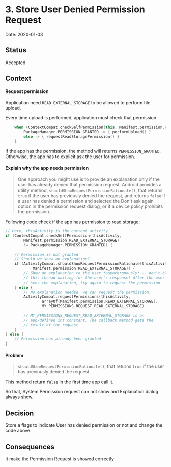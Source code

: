 # 3. Store User Denied Permission Request

Date: 2020-01-03

## Status

Accepted

## Context

#### Request permission
Application need `READ_EXTERNAL_STORAGE` to be allowed to perform file upload.

Every time upload is performed, application must check that permission

```kotlin
    when (ContextCompat.checkSelfPermission(this, Manifest.permission.READ_EXTERNAL_STORAGE)) {
        PackageManager.PERMISSION_GRANTED -> { performUpload() }
        else -> { requestReadStoragePermission() }
    }
```
If the app has the permission, the method will returns `PERMISSION_GRANTED`.
Otherwise, the app has to explicit ask the user for permission.

#### Explain why the app needs permission

> One approach you might use is to provide an explanation only if the user 
has already denied that permission request. Android provides a utility method, 
`shouldShowRequestPermissionRationale()`, that returns `true` if the user has previously denied the request, 
and returns `false` if a user has denied a permission and selected the Don't ask again option 
in the permission request dialog, or if a device policy prohibits the permission.
 
Following code check if the app has permission to read storage:
```kotlin
// Here, thisActivity is the current activity
if (ContextCompat.checkSelfPermission(thisActivity,
        Manifest.permission.READ_EXTERNAL_STORAGE)
        != PackageManager.PERMISSION_GRANTED) {

    // Permission is not granted
    // Should we show an explanation?
    if (ActivityCompat.shouldShowRequestPermissionRationale(thisActivity,
            Manifest.permission.READ_EXTERNAL_STORAGE)) {
        // Show an explanation to the user *asynchronously* -- don't block
        // this thread waiting for the user's response! After the user
        // sees the explanation, try again to request the permission.
    } else {
        // No explanation needed, we can request the permission.
        ActivityCompat.requestPermissions(thisActivity,
                arrayOf(Manifest.permission.READ_EXTERNAL_STORAGE),
                MY_PERMISSIONS_REQUEST_READ_EXTERNAL_STORAGE)

        // MY_PERMISSIONS_REQUEST_READ_EXTERNAL_STORAGE is an
        // app-defined int constant. The callback method gets the
        // result of the request.
    }
} else {
    // Permission has already been granted
}
```

#### Problem

>`shouldShowRequestPermissionRationale()`, that returns `true` if the user has previously denied the request

This method return `false` in the first time app call it. 

So that, System Permission request can not show and Explanation dialog always show.

## Decision

Store a flags to indicate User has denied permission or not and change the code above

## Consequences

It make the Permission Request is showed correctly
